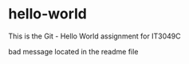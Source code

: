 # hello-world
This is the Git - Hello World assignment for IT3049C

bad message located in the readme file
